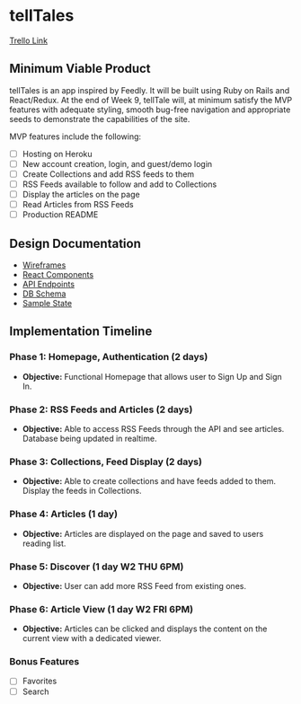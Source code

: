 # tellTales

[Trello Link](https://trello.com/b/LeRXYEBj/telltales)

## Minimum Viable Product

tellTales is an app inspired by Feedly. It will be built using Ruby on Rails and React/Redux. At the end of Week 9, tellTale will, at minimum satisfy the MVP features with adequate styling, smooth bug-free navigation and appropriate seeds to demonstrate the capabilities of the site.

MVP features include the following:

- [ ] Hosting on Heroku
- [ ] New account creation, login, and guest/demo login
- [ ] Create Collections and add RSS feeds to them
- [ ] RSS Feeds available to follow and add to Collections
- [ ] Display the articles on the page
- [ ] Read Articles from RSS Feeds
- [ ] Production README

## Design Documentation
* [Wireframes][wireframes]
* [React Components][components]
* [API Endpoints][api-endpoints]
* [DB Schema][schema]
* [Sample State][sample-state]

[wireframes]: /docs/wireframes
[components]: /docs/component-hierarchy.md
[sample-state]: /docs/sample-state.md
[api-endpoints]: /docs/api-endpoints.md
[schema]: /docs/schema.md

## Implementation Timeline

### Phase 1: Homepage, Authentication (2 days)
  - **Objective:** Functional Homepage that allows user to Sign Up and Sign In.
### Phase 2: RSS Feeds and Articles (2 days)
  - **Objective:** Able to access RSS Feeds through the API and see articles. Database being updated in realtime.
### Phase 3: Collections, Feed Display (2 days)
  - **Objective:** Able to create collections and have feeds added to them. Display the feeds in Collections.
### Phase 4: Articles (1 day)
  - **Objective:** Articles are displayed on the page and saved to users reading list.
### Phase 5: Discover (1 day W2 THU 6PM)
  - **Objective:** User can add more RSS Feed from existing ones.
### Phase 6: Article View (1 day W2 FRI 6PM)
  - **Objective:** Articles can be clicked and displays the content on the current view with a dedicated viewer.

### Bonus Features

- [ ] Favorites
- [ ] Search
